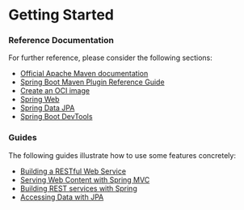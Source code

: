 # Getting Started

### Reference Documentation
For further reference, please consider the following sections:

* [Official Apache Maven documentation](https://maven.apache.org/guides/index.html)
* [Spring Boot Maven Plugin Reference Guide](https://docs.spring.io/spring-boot/docs/3.1.0-SNAPSHOT/maven-plugin/reference/html/)
* [Create an OCI image](https://docs.spring.io/spring-boot/docs/3.1.0-SNAPSHOT/maven-plugin/reference/html/#build-image)
* [Spring Web](https://docs.spring.io/spring-boot/docs/3.1.0-SNAPSHOT/reference/htmlsingle/#web)
* [Spring Data JPA](https://docs.spring.io/spring-boot/docs/3.1.0-SNAPSHOT/reference/htmlsingle/#data.sql.jpa-and-spring-data)
* [Spring Boot DevTools](https://docs.spring.io/spring-boot/docs/3.1.0-SNAPSHOT/reference/htmlsingle/#using.devtools)

### Guides
The following guides illustrate how to use some features concretely:

* [Building a RESTful Web Service](https://spring.io/guides/gs/rest-service/)
* [Serving Web Content with Spring MVC](https://spring.io/guides/gs/serving-web-content/)
* [Building REST services with Spring](https://spring.io/guides/tutorials/rest/)
* [Accessing Data with JPA](https://spring.io/guides/gs/accessing-data-jpa/)

